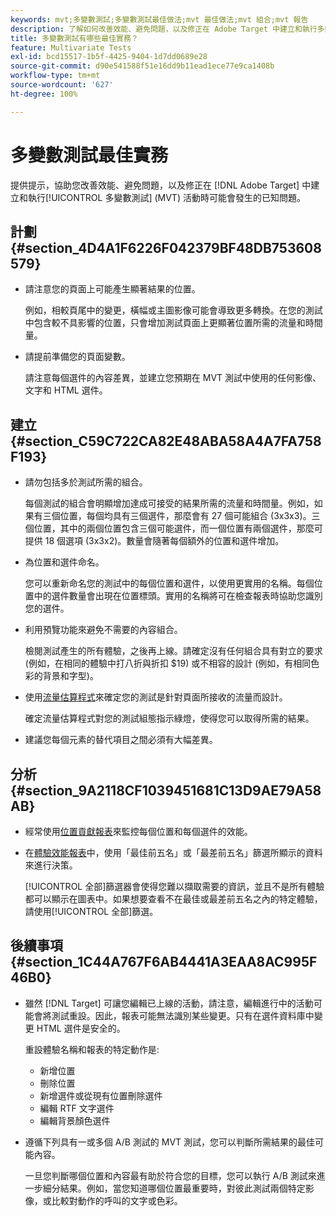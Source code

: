 ```yaml
---
keywords: mvt;多變數測試;多變數測試最佳做法;mvt 最佳做法;mvt 組合;mvt 報告
description: 了解如何改善效能、避免問題，以及修正在 Adobe Target 中建立和執行多變數測試活動時可能會發生的已知問題。
title: 多變數測試有哪些最佳實務？
feature: Multivariate Tests
exl-id: bcd15517-1b5f-4425-9404-1d7dd0689e28
source-git-commit: d90e541588f51e16dd9b11ead1ece77e9ca1408b
workflow-type: tm+mt
source-wordcount: '627'
ht-degree: 100%

---
```


# 多變數測試最佳實務

提供提示，協助您改善效能、避免問題，以及修正在 [!DNL Adobe Target] 中建立和執行[!UICONTROL 多變數測試] (MVT) 活動時可能會發生的已知問題。

## 計劃 {#section_4D4A1F6226F042379BF48DB753608579}

* 請注意您的頁面上可能產生顯著結果的位置。

   例如，相較頁尾中的變更，橫幅或主圖影像可能會導致更多轉換。在您的測試中包含較不具影響的位置，只會增加測試頁面上更顯著位置所需的流量和時間量。
* 請提前準備您的頁面變數。

   請注意每個選件的內容差異，並建立您預期在 MVT 測試中使用的任何影像、文字和 HTML 選件。

## 建立 {#section_C59C722CA82E48ABA58A4A7FA758F193}

* 請勿包括多於測試所需的組合。

   每個測試的組合會明顯增加達成可接受的結果所需的流量和時間量。例如，如果有三個位置，每個均具有三個選件，那麼會有 27 個可能組合 (3x3x3)。三個位置，其中的兩個位置包含三個可能選件，而一個位置有兩個選件，那麼可提供 18 個選項 (3x3x2)。數量會隨著每個額外的位置和選件增加。

* 為位置和選件命名。

   您可以重新命名您的測試中的每個位置和選件，以使用更實用的名稱。每個位置中的選件數量會出現在位置標頭。實用的名稱將可在檢查報表時協助您識別您的選件。

* 利用預覽功能來避免不需要的內容組合。

   檢閱測試產生的所有體驗，之後再上線。請確定沒有任何組合具有對立的要求 (例如，在相同的體驗中打八折與折扣 $19) 或不相容的設計 (例如，有相同色彩的背景和字型)。

* 使用[流量估算程式](/help/main/c-activities/c-multivariate-testing/t-create-multivariate-test/traffic-estimator.md)來確定您的測試是針對頁面所接收的流量而設計。

   確定流量估算程式對您的測試組態指示綠燈，使得您可以取得所需的結果。
* 建議您每個元素的替代項目之間必須有大幅差異。

## 分析 {#section_9A2118CF1039451681C13D9AE79A58AB}

* 經常使用[位置貢獻報表](/help/main/c-reports/multivariate-test-reports/location-contribution-report.md)來監控每個位置和每個選件的效能。
* 在[體驗效能報表](/help/main/c-reports/multivariate-test-reports/experience-performance-report.md)中，使用「最佳前五名」或「最差前五名」篩選所顯示的資料來進行決策。

   [!UICONTROL 全部]篩選器會使得您難以擷取需要的資訊，並且不是所有體驗都可以顯示在圖表中。如果想要查看不在最佳或最差前五名之內的特定體驗，請使用[!UICONTROL 全部]篩選。

## 後續事項 {#section_1C44A767F6AB4441A3EAA8AC995F46B0}

* 雖然 [!DNL Target] 可讓您編輯已上線的活動，請注意，編輯進行中的活動可能會將測試重設。因此，報表可能無法識別某些變更。只有在選件資料庫中變更 HTML 選件是安全的。

   重設體驗名稱和報表的特定動作是:

   * 新增位置
   * 刪除位置
   * 新增選件或從現有位置刪除選件
   * 編輯 RTF 文字選件
   * 編輯背景顏色選件

* 遵循下列具有一或多個 A/B 測試的 MVT 測試，您可以判斷所需結果的最佳可能內容。

   一旦您判斷哪個位置和內容最有助於符合您的目標，您可以執行 A/B 測試來進一步細分結果。例如，當您知道哪個位置最重要時，對彼此測試兩個特定影像，或比較對動作的呼叫的文字或色彩。
